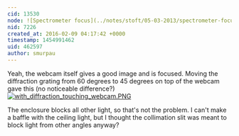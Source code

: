 ```yaml
---
cid: 13530
node: ![Spectrometer focus](../notes/stoft/05-03-2013/spectrometer-focus)
nid: 7226
created_at: 2016-02-09 04:17:42 +0000
timestamp: 1454991462
uid: 462597
author: smurpau
---
```


Yeah, the webcam itself gives a good image and is focused. Moving the diffraction grating from 60 degrees to 45 degrees on top of the webcam gave this (no noticeable difference?) [![with_diffraction_touching_webcam.PNG](//i.publiclab.org/system/images/photos/000/014/162/medium/with_diffraction_touching_webcam.PNG)](//i.publiclab.org/system/images/photos/000/014/162/original/with_diffraction_touching_webcam.PNG)

The enclosure blocks all other light, so that's not the problem. I can't make a baffle with the ceiling light, but I thought the collimation slit was meant to block light from other angles anyway?